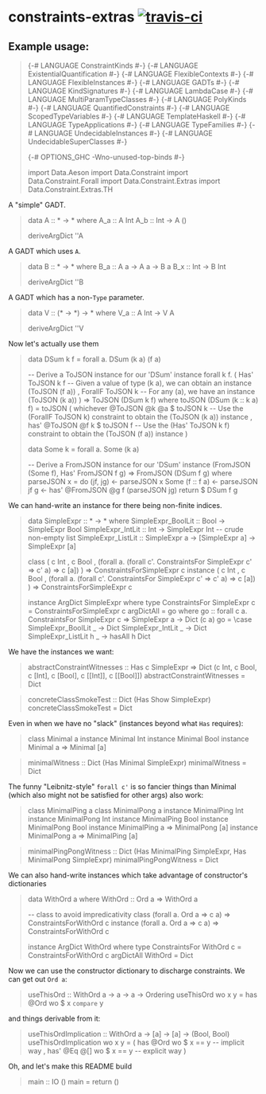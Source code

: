 constraints-extras [![travis-ci](https://api.travis-ci.org/obsidiansystems/constraints-extras.svg?branch=develop)](https://travis-ci.org/obsidiansystems/constraints-extras)
==================

Example usage:
--------------

> {-# LANGUAGE ConstraintKinds #-}
> {-# LANGUAGE ExistentialQuantification #-}
> {-# LANGUAGE FlexibleContexts #-}
> {-# LANGUAGE FlexibleInstances #-}
> {-# LANGUAGE GADTs #-}
> {-# LANGUAGE KindSignatures #-}
> {-# LANGUAGE LambdaCase #-}
> {-# LANGUAGE MultiParamTypeClasses #-}
> {-# LANGUAGE PolyKinds #-}
> {-# LANGUAGE QuantifiedConstraints #-}
> {-# LANGUAGE ScopedTypeVariables #-}
> {-# LANGUAGE TemplateHaskell #-}
> {-# LANGUAGE TypeApplications  #-}
> {-# LANGUAGE TypeFamilies #-}
> {-# LANGUAGE UndecidableInstances #-}
> {-# LANGUAGE UndecidableSuperClasses #-}
>
> {-# OPTIONS_GHC -Wno-unused-top-binds #-}
>
> import Data.Aeson
> import Data.Constraint
> import Data.Constraint.Forall
> import Data.Constraint.Extras
> import Data.Constraint.Extras.TH
>

A "simple" GADT.

> data A :: * -> * where
>   A_a :: A Int
>   A_b :: Int -> A ()
>
> deriveArgDict ''A

A GADT which uses `A`.

> data B :: * -> * where
>   B_a :: A a -> A a -> B a
>   B_x :: Int -> B Int
>
> deriveArgDict ''B

A GADT which has a non-`Type` parameter.

> data V :: (* -> *) -> * where
>   V_a :: A Int -> V A
>
> deriveArgDict ''V

Now let's actually use them

> data DSum k f = forall a. DSum (k a) (f a)
>
> -- Derive a ToJSON instance for our 'DSum'
> instance forall k f.
>   ( Has' ToJSON k f -- Given a value of type (k a), we can obtain an instance (ToJSON (f a))
>   , ForallF ToJSON k -- For any (a), we have an instance (ToJSON (k a))
>   ) => ToJSON (DSum k f) where
>   toJSON (DSum (k :: k a) f) = toJSON
>     ( whichever @ToJSON @k @a $ toJSON k -- Use the (ForallF ToJSON k) constraint to obtain the (ToJSON (k a)) instance
>     , has' @ToJSON @f k $ toJSON f -- Use the (Has' ToJSON k f) constraint to obtain the (ToJSON (f a)) instance
>     )
>
> data Some k = forall a. Some (k a)
>
> -- Derive a FromJSON instance for our 'DSum'
> instance (FromJSON (Some f), Has' FromJSON f g) => FromJSON (DSum f g) where
>   parseJSON x = do
>     (jf, jg) <- parseJSON x
>     Some (f :: f a) <- parseJSON jf
>     g <- has' @FromJSON @g f (parseJSON jg)
>     return $ DSum f g

We can hand-write an instance for there being non-finite indices.

> data SimpleExpr :: * -> * where
>   SimpleExpr_BoolLit :: Bool -> SimpleExpr Bool
>   SimpleExpr_IntLit :: Int -> SimpleExpr Int
>   -- crude non-empty list
>   SimpleExpr_ListLit :: SimpleExpr a -> [SimpleExpr a] -> SimpleExpr [a]
>
> class
>   ( c Int
>   , c Bool
>   , (forall a. (forall c'. ConstraintsFor SimpleExpr c' => c' a) => c [a])
>   ) => ConstraintsForSimpleExpr c
> instance
>   ( c Int
>   , c Bool
>   , (forall a. (forall c'. ConstraintsFor SimpleExpr c' => c' a) => c [a])
>   ) => ConstraintsForSimpleExpr c
>
> instance ArgDict SimpleExpr where
>   type ConstraintsFor SimpleExpr c = ConstraintsForSimpleExpr c
>   argDictAll = go
>     where
>       go :: forall c a. ConstraintsFor SimpleExpr c => SimpleExpr a -> Dict (c a)
>       go = \case
>         SimpleExpr_BoolLit _ -> Dict
>         SimpleExpr_IntLit _ -> Dict
>         SimpleExpr_ListLit h _ -> hasAll h Dict

We have the instances we want:

> abstractConstraintWitnesses :: Has c SimpleExpr => Dict (c Int, c Bool, c [Int], c [Bool], c [[Int]], c [[Bool]])
> abstractConstraintWitnesses = Dict

> concreteClassSmokeTest :: Dict (Has Show SimpleExpr)
> concreteClassSmokeTest = Dict

Even in when we have no "slack" (instances beyond what `Has` requires):

> class Minimal a
> instance Minimal Int
> instance Minimal Bool
> instance Minimal a => Minimal [a]

> minimalWitness :: Dict (Has Minimal SimpleExpr)
> minimalWitness = Dict

The funny "Leibnitz-style" `forall c'` is so fancier things than Minimal
(which also might not be satisfied for other args) also work:

> class MinimalPing a
> class MinimalPong a
> instance MinimalPing Int
> instance MinimalPong Int
> instance MinimalPing Bool
> instance MinimalPong Bool
> instance MinimalPing a => MinimalPong [a]
> instance MinimalPong a => MinimalPing [a]

> minimalPingPongWitness :: Dict (Has MinimalPing SimpleExpr, Has MinimalPong SimpleExpr)
> minimalPingPongWitness = Dict

We can also hand-write instances which take advantage of constructor's dictionaries

> data WithOrd a where
>   WithOrd :: Ord a => WithOrd a
>
> -- class to avoid impredicativity
> class (forall a. Ord a => c a) => ConstraintsForWithOrd c
> instance (forall a. Ord a => c a) => ConstraintsForWithOrd c
>
> instance ArgDict WithOrd where
>   type ConstraintsFor WithOrd c = ConstraintsForWithOrd c
>   argDictAll WithOrd = Dict

Now we can use the constructor dictionary to discharge constraints.
We can get out `Ord a`:

> useThisOrd :: WithOrd a -> a -> a -> Ordering
> useThisOrd wo x y = has @Ord wo $ x `compare` y

and things derivable from it:

> useThisOrdImplication :: WithOrd a -> [a] -> [a] -> (Bool, Bool)
> useThisOrdImplication wo x y =
>  ( has @Ord wo $ x == y      -- implicit way
>  , has' @Eq @[] wo $ x == y  -- explicit way
>  )

Oh, and let's make this README build

> main :: IO ()
> main = return ()
